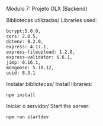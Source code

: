 Módulo 7: Projeto OLX (Backend)

Bibliotecas utilizadas/
Libraries used:

    bcrypt:5.0.0,
    cors: 2.8.5,
    dotenv: 8.2.0,
    express: 4.17.1,
    express-fileupload: 1.2.0,
    express-validator: 6.6.1,
    jimp: 0.16.1,
    mongoose: 5.10.12,
    uuid: 8.3.1
    
Instalar bibliotecas/
Install libraries:

    npm install

Iniciar o servidor/
Start the server:

    npm run startdev
